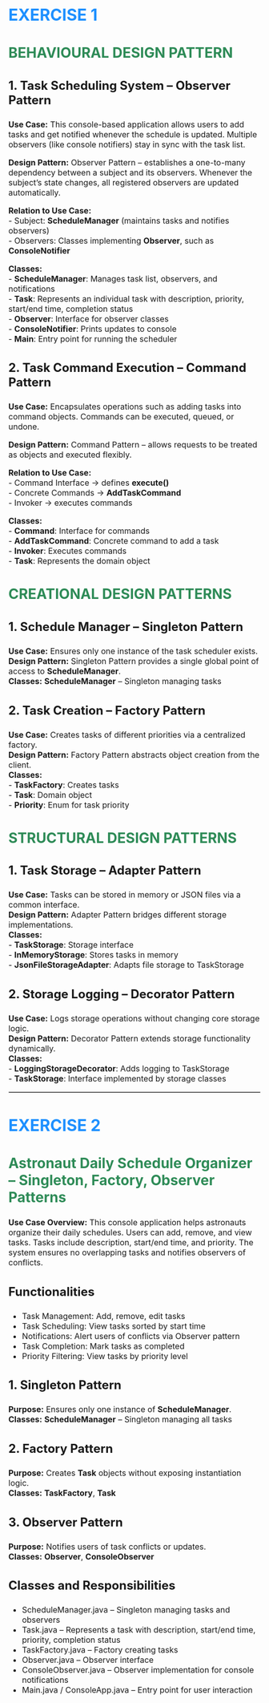 <!DOCTYPE html>
<html>
<head>
  <meta charset="UTF-8">
</head>
<body>



<h1 style="font-size:32px; color:#1E90FF;">EXERCISE 1</h1>

<h2 style="font-size:28px; color:#2E8B57;">BEHAVIOURAL DESIGN PATTERN</h2>

<h3 style="font-size:24px;">1. Task Scheduling System – Observer Pattern</h3>

<p style="font-size:16px;">
<b>Use Case:</b> This console-based application allows users to add tasks and get notified whenever the schedule is updated. Multiple observers (like console notifiers) stay in sync with the task list.
</p>

<p style="font-size:16px;">
<b>Design Pattern:</b> Observer Pattern – establishes a one-to-many dependency between a subject and its observers. Whenever the subject’s state changes, all registered observers are updated automatically.
</p>

<p style="font-size:16px;">
<b>Relation to Use Case:</b><br>
- Subject: <b>ScheduleManager</b> (maintains tasks and notifies observers)<br>
- Observers: Classes implementing <b>Observer</b>, such as <b>ConsoleNotifier</b>
</p>

<p style="font-size:16px;">
<b>Classes:</b><br>
- <b>ScheduleManager</b>: Manages task list, observers, and notifications<br>
- <b>Task</b>: Represents an individual task with description, priority, start/end time, completion status<br>
- <b>Observer</b>: Interface for observer classes<br>
- <b>ConsoleNotifier</b>: Prints updates to console<br>
- <b>Main</b>: Entry point for running the scheduler
</p>

<h3 style="font-size:24px;">2. Task Command Execution – Command Pattern</h3>

<p style="font-size:16px;">
<b>Use Case:</b> Encapsulates operations such as adding tasks into command objects. Commands can be executed, queued, or undone.
</p>

<p style="font-size:16px;">
<b>Design Pattern:</b> Command Pattern – allows requests to be treated as objects and executed flexibly.
</p>

<p style="font-size:16px;">
<b>Relation to Use Case:</b><br>
- Command Interface → defines <b>execute()</b><br>
- Concrete Commands → <b>AddTaskCommand</b><br>
- Invoker → executes commands
</p>

<p style="font-size:16px;">
<b>Classes:</b><br>
- <b>Command</b>: Interface for commands<br>
- <b>AddTaskCommand</b>: Concrete command to add a task<br>
- <b>Invoker</b>: Executes commands<br>
- <b>Task</b>: Represents the domain object
</p>

<h2 style="font-size:28px; color:#2E8B57;">CREATIONAL DESIGN PATTERNS</h2>

<h3 style="font-size:24px;">1. Schedule Manager – Singleton Pattern</h3>

<p style="font-size:16px;">
<b>Use Case:</b> Ensures only one instance of the task scheduler exists.<br>
<b>Design Pattern:</b> Singleton Pattern provides a single global point of access to <b>ScheduleManager</b>.<br>
<b>Classes:</b> <b>ScheduleManager</b> – Singleton managing tasks
</p>

<h3 style="font-size:24px;">2. Task Creation – Factory Pattern</h3>

<p style="font-size:16px;">
<b>Use Case:</b> Creates tasks of different priorities via a centralized factory.<br>
<b>Design Pattern:</b> Factory Pattern abstracts object creation from the client.<br>
<b>Classes:</b><br>
- <b>TaskFactory</b>: Creates tasks<br>
- <b>Task</b>: Domain object<br>
- <b>Priority</b>: Enum for task priority
</p>

<h2 style="font-size:28px; color:#2E8B57;">STRUCTURAL DESIGN PATTERNS</h2>

<h3 style="font-size:24px;">1. Task Storage – Adapter Pattern</h3>

<p style="font-size:16px;">
<b>Use Case:</b> Tasks can be stored in memory or JSON files via a common interface.<br>
<b>Design Pattern:</b> Adapter Pattern bridges different storage implementations.<br>
<b>Classes:</b><br>
- <b>TaskStorage</b>: Storage interface<br>
- <b>InMemoryStorage</b>: Stores tasks in memory<br>
- <b>JsonFileStorageAdapter</b>: Adapts file storage to TaskStorage
</p>

<h3 style="font-size:24px;">2. Storage Logging – Decorator Pattern</h3>

<p style="font-size:16px;">
<b>Use Case:</b> Logs storage operations without changing core storage logic.<br>
<b>Design Pattern:</b> Decorator Pattern extends storage functionality dynamically.<br>
<b>Classes:</b><br>
- <b>LoggingStorageDecorator</b>: Adds logging to TaskStorage<br>
- <b>TaskStorage</b>: Interface implemented by storage classes
</p>

<hr style="border:1px solid #ccc;">

<h1 style="font-size:32px; color:#1E90FF;">EXERCISE 2</h1>

<h2 style="font-size:28px; color:#2E8B57;">Astronaut Daily Schedule Organizer – Singleton, Factory, Observer Patterns</h2>

<p style="font-size:16px;">
<b>Use Case Overview:</b> This console application helps astronauts organize their daily schedules. Users can add, remove, and view tasks. Tasks include description, start/end time, and priority. The system ensures no overlapping tasks and notifies observers of conflicts.
</p>

<h3 style="font-size:24px;">Functionalities</h3>
<ul style="font-size:16px;">
<li>Task Management: Add, remove, edit tasks</li>
<li>Task Scheduling: View tasks sorted by start time</li>
<li>Notifications: Alert users of conflicts via Observer pattern</li>
<li>Task Completion: Mark tasks as completed</li>
<li>Priority Filtering: View tasks by priority level</li>
</ul>

<h3 style="font-size:24px;">1. Singleton Pattern</h3>
<p style="font-size:16px;">
<b>Purpose:</b> Ensures only one instance of <b>ScheduleManager</b>.<br>
<b>Classes:</b> <b>ScheduleManager</b> – Singleton managing all tasks
</p>

<h3 style="font-size:24px;">2. Factory Pattern</h3>
<p style="font-size:16px;">
<b>Purpose:</b> Creates <b>Task</b> objects without exposing instantiation logic.<br>
<b>Classes:</b> <b>TaskFactory</b>, <b>Task</b>
</p>

<h3 style="font-size:24px;">3. Observer Pattern</h3>
<p style="font-size:16px;">
<b>Purpose:</b> Notifies users of task conflicts or updates.<br>
<b>Classes:</b> <b>Observer</b>, <b>ConsoleObserver</b>
</p>

<h3 style="font-size:24px;">Classes and Responsibilities</h3>
<ul style="font-size:16px;">
<li>ScheduleManager.java – Singleton managing tasks and observers</li>
<li>Task.java – Represents a task with description, start/end time, priority, completion status</li>
<li>TaskFactory.java – Factory creating tasks</li>
<li>Observer.java – Observer interface</li>
<li>ConsoleObserver.java – Observer implementation for console notifications</li>
<li>Main.java / ConsoleApp.java – Entry point for user interaction</li>
</ul>

</body>
</html>

